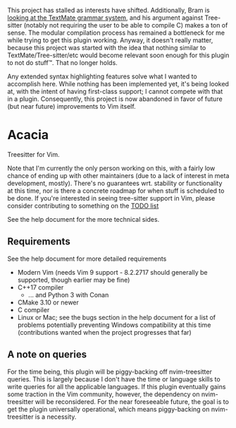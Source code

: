 This project has stalled as interests have shifted. Additionally, Bram is [looking at the TextMate grammar system](https://github.com/vim/vim/issues/9087), and his argument against Tree-sitter (notably not requiring the user to be able to compile C) makes a ton of sense. The modular compilation process has remained a bottleneck for me while trying to get this plugin working. Anyway, it doesn't really matter, because this project was started with the idea that nothing similar to TextMate/Tree-sitter/etc would become relevant soon enough for this plugin to not do stuff:tm:. That no longer holds.

Any extended syntax highlighting features solve what I wanted to accomplish here. While nothing has been implemented yet, it's being looked at, with the intent of having first-class support; I cannot compete with that in a plugin. Consequently, this project is now abandoned in favor of future (but near future) improvements to Vim itself.

# Acacia

Treesitter for Vim.

Note that I'm currently the only person working on this, with a fairly low chance of ending up with other maintainers (due to a lack of interest in meta development, mostly). There's no guarantees wrt. stability or functionality at this time, nor is there a concrete roadmap for when stuff is scheduled to be done. If you're interested in seeing tree-sitter support in Vim, please consider contributing to something on the [TODO list](https://github.com/LunarWatcher/Acacia/issues/1)

See the help document for the more technical sides.

## Requirements

See the help document for more detailed requirements

* Modern Vim (needs Vim 9 support - 8.2.2717 should generally be supported, though earlier may be fine)
* C++17 compiler
    * ... and Python 3 with Conan
* CMake 3.10 or newer
* C compiler
* Linux or Mac; see the bugs section in the help document for a list of problems potentially preventing Windows compatibility at this time (contributions wanted when the project progresses that far)

## A note on queries

For the time being, this plugin will be piggy-backing off nvim-treesitter queries. This is largely because I don't have the time or language skills to write queries for all the applicable languages. If this plugin eventually gains some traction in the Vim community, however, the dependency on nvim-treesitter will be reconsidered. For the near foreseeable future, the goal is to get the plugin universally operational, which means piggy-backing on nvim-treesitter is a necessity.

